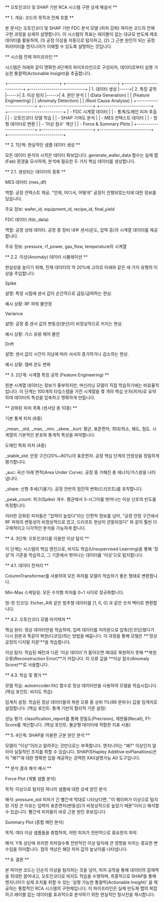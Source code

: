 ** 오토인코더 및 SHAP 기반 RCA 시스템 구현 상세 해설서 **

** 1. 개요: 코드의 목적과 전체 흐름 **

본 문서는 오토인코더 및 SHAP 기반 FDC 분석 모델 (피처 강화) 파이썬 코드의 전체 구현 과정을 상세히 설명합니다. 이 시스템의 목표는 레이블이 없는 대규모 반도체 제조 데이터를 활용하여, (1) 공정 이상을 자동으로 탐지하고, (2) 그 근본 원인이 되는 공정 파라미터를 엔지니어가 이해할 수 있도록 설명하는 것입니다.

** 시스템 전체 파이프라인 **

시스템은 아래와 같이 명확한 4단계의 파이프라인으로 구성되어, 데이터로부터 실행 가능한 통찰력(Actionable Insight)을 추출합니다.

+--------------------------+      +--------------------------+      +--------------------------+      +----------------------------+
|        1. 데이터 생성      |----->|      2. 특징 공학        |----->|       3. 이상 탐지       |----->|        4. 원인 분석        |
|  (Data Generation)       |      | (Feature Engineering)    |      |  (Anomaly Detection)     |      |   (Root Cause Analysis)    |
+--------------------------+      +--------------------------+      +--------------------------+      +----------------------------+
| - FDC 시계열 데이터      |      | - 통계/도메인 피처 추출  |      | - 오토인코더 모델 학습   |      | - SHAP 기여도 분석         |
| - MES 컨텍스트 데이터    |      | - 정형 데이터로 변환     |      | - '이상 점수' 계산       |      | - Force & Summary Plots    |
+--------------------------+      +--------------------------+      +--------------------------+      +----------------------------+

** 2. 1단계: 현실적인 샘플 데이터 생성 **

모든 데이터 분석의 시작은 데이터 확보입니다. generate_wafer_data 함수는 실제 팹(Fab) 환경을 모사하여, 분석에 필요한 두 가지 핵심 데이터를 생성합니다.

** 2.1. 생성되는 데이터의 종류 **

MES 데이터 (mes_df)

역할: 공정 컨텍스트 제공. "언제, 어디서, 어떻게" 공정이 진행되었는지에 대한 정보를 담습니다.

주요 정보: wafer_id, equipment_id, recipe_id, final_yield

FDC 데이터 (fdc_data)

역할: 공정 상태 데이터. 공정 중 장비 내부 센서(온도, 압력 등)의 시계열 데이터를 제공합니다.

주요 정보: pressure, rf_power, gas_flow, temperature의 시계열

** 2.2. 이상(Anomaly) 데이터 시뮬레이션 **

현실성을 높이기 위해, 전체 데이터의 약 20%에 고의로 아래와 같은 세 가지 유형의 이상을 주입합니다.

Spike

설명: 특정 시점에 센서 값이 순간적으로 급등/급락하는 현상.

예시 상황: RF 파워 불안정

Variance

설명: 공정 중 센서 값의 변동성(분산)이 비정상적으로 커지는 현상.

예시 상황: 가스 유량 제어 불안

Drift

설명: 센서 값이 시간이 지남에 따라 서서히 증가하거나 감소하는 현상.

예시 상황: 챔버 온도 변화

** 3. 2단계: 시계열 특징 공학 (Feature Engineering) **

원본 시계열 데이터는 정보가 풍부하지만, 머신러닝 모델이 직접 학습하기에는 비효율적입니다. 이 단계는 100개의 타임스텝을 가진 시계열을 몇 개의 핵심 숫자(피처)로 요약하여 데이터의 특성을 압축하고 명확하게 만듭니다.

** 강화된 피처 목록 (센서당 총 10종) **

기본 통계 피처 (6종)

_mean, _std, _max, _min, _skew, _kurt: 평균, 표준편차, 최대/최소, 왜도, 첨도. 시계열의 기본적인 분포와 통계적 특성을 파악합니다.

도메인 특화 피처 (4종)

_stable_std: 안정 구간(20%~80%)의 표준편차. 공정 핵심 단계의 안정성을 정밀하게 평가합니다.

_auc: 곡선 아래 면적(Area Under Curve). 공정 중 가해진 총 에너지/가스량을 나타냅니다.

_slope: 선형 추세(기울기). 공정 전반의 점진적 변화(드리프트)를 포착합니다.

_peak_count: 피크(Spike) 개수. 평균에서 3-시그마를 벗어나는 이상 신호의 빈도를 측정합니다.

이러한 강화된 피처들은 "압력이 높았다"라는 단편적 정보를 넘어, "공정 안정 구간에서 RF 파워의 변동성이 비정상적으로 컸고, 드리프트 현상이 관찰되었다" 와 같이 훨씬 더 구체적이고 다각적인 분석을 가능하게 합니다.

** 4. 3단계: 오토인코더를 이용한 이상 탐지 **

이 단계는 시스템의 핵심 엔진으로, 비지도 학습(Unsupervised Learning)을 통해 '정상'의 기준을 학습하고, 그 기준에서 벗어나는 데이터를 '이상'으로 탐지합니다.

** 4.1. 데이터 전처리 **

ColumnTransformer를 사용하여 모든 피처를 모델이 학습하기 좋은 형태로 변환합니다.

Min-Max 스케일링: 모든 수치형 피처를 0~1 사이로 정규화합니다.

원-핫 인코딩: Etcher_A와 같은 범주형 데이터를 [1, 0, 0] 과 같은 숫자 벡터로 변환합니다.

** 4.2. 오토인코더 모델 아키텍처 **

핵심 원리: 정상 데이터만을 학습하여, 입력 데이터를 저차원으로 압축(인코딩)했다가 다시 원본과 똑같이 복원(디코딩)하는 방법을 배웁니다. 이 과정을 통해 모델은 **'정상 공정의 디지털 지문'**을 학습합니다.

이상 탐지: 학습된 패턴과 다른 '이상 데이터'가 들어오면 제대로 복원하지 못해 **복원 오류(Reconstruction Error)**가 커집니다. 이 오류 값을 **이상 점수(Anomaly Score)**로 사용합니다.

** 4.3. 학습 및 평가 **

모델 학습: autoencoder.fit() 함수로 정상 데이터만을 사용하여 모델을 학습시킵니다. (핵심 포인트: 비지도 학습)

임계치 설정: 학습된 정상 데이터들의 복원 오류 중 상위 1%(99 분위수) 값을 임계치로 설정합니다. (핵심 포인트: 통계 기반의 합리적 기준 설정)

성능 평가: classification_report를 통해 정밀도(Precision), 재현율(Recall), F1-Score를 계산합니다. (핵심 포인트: 불균형 데이터에 적합한 지표 사용)

** 5. 4단계: SHAP을 이용한 근본 원인 분석 **

모델이 "이상"이라고 알려주는 것만으로는 부족합니다. 엔지니어는 "왜?" 이상인지 알아야 실질적인 조치를 취할 수 있습니다. SHAP(SHapley Additive exPlanations)은 이 "왜?"에 대한 명확한 답을 제공하는 강력한 XAI(설명가능 AI) 도구입니다.

** 분석 결과 해석 예시 **

Force Plot (개별 샘플 분석)

목적: 이상으로 탐지된 하나의 샘플에 대한 상세 원인 분석.

해석: pressure_std 피처가 긴 빨간색 막대로 나타났다면, "이 웨이퍼가 이상으로 탐지된 가장 큰 이유는 압력의 표준편차(변동성)가 비정상적으로 높았기 때문"이라고 해석할 수 있습니다. 빨간색 피처들이 바로 근본 원인 후보입니다.

Summary Plot (종합 패턴 분석)

목적: 여러 이상 샘플들을 종합하여, 어떤 피처가 전반적으로 중요한지 파악.

해석: Y축 상단에 위치한 피처일수록 전반적인 이상 탐지에 큰 영향을 미치는 중요한 변수임을 의미합니다. 점의 색상은 해당 피처 값의 높낮이를 나타냅니다.

** 6. 결론 **

본 파이썬 코드는 단순히 이상을 탐지하는 것을 넘어, 피처 공학을 통해 데이터의 잠재력을 최대한 끌어내고, 오토인코더로 비지도 학습을 수행하며, 최종적으로 SHAP을 통해 엔지니어가 실제 조치를 취할 수 있는 '실행 가능한 통찰력(Actionable Insight)' 을 제공하는 통합적인 RCA 시스템의 구현체입니다. 이 파이프라인은 실제 반도체 팹의 복잡하고 레이블 없는 데이터를 효과적으로 분석하기 위한 현실적인 청사진을 제시합니다.

